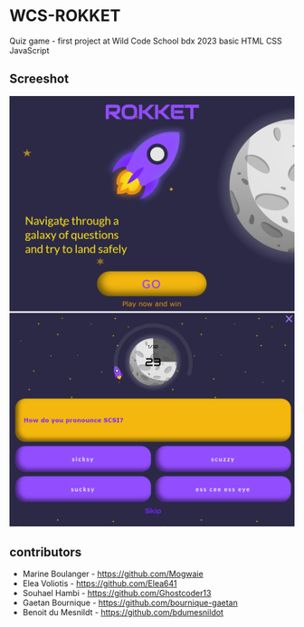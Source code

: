 # WCS-ROKKET
Quiz game - first project at Wild Code School bdx 2023
basic HTML CSS JavaScript

## Screeshot
![screenshot_home](assets/img/screenshot_home.jpg)
![screenshot_question](assets/img/screenshot_question.jpg)

## contributors
- Marine Boulanger - https://github.com/Mogwaie
- Elea Voliotis - https://github.com/Elea641
- Souhael Hambi - https://github.com/Ghostcoder13
- Gaetan Bournique - https://github.com/bournique-gaetan
- Benoit du Mesnildt - https://github.com/bdumesnildot
